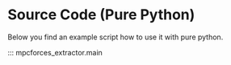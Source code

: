 # Source Code (Pure Python)

Below you find an example script how to use it with pure python.

::: mpcforces_extractor.main
